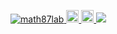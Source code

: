 <p align="left">
  <a href="https://github.com/math87lab/math87lab/">
    <img src="https://komarev.com/ghpvc/?username=math87lab" alt="math87lab" />
  </a>
  <a href="http://twitter.com/math87lab">
    <img height="20" src="https://img.shields.io/twitter/follow/makun8787?label=Twitter&logo=twitter&style=flat" />
  </a>
  <a href="https://github.com/math87lab">
    <img height="20" src="https://img.shields.io/github/followers/math87lab?label=follow&logo=github&style=flat" />
  </a>
  <a href="https://atcoder.jp/users/math87lab" target="_blank" title="math87lab">
    <img src="https://img.shields.io/endpoint?url=https%3A%2F%2Fatcoder-badges.now.sh%2Fapi%2Fatcoder%2Fjson%2Fmath87lab" />
  </a>
</p>
